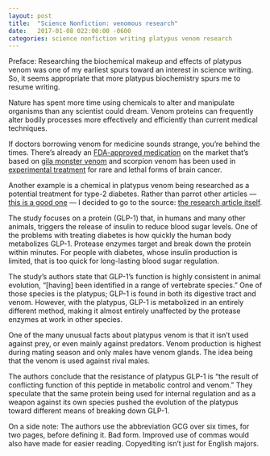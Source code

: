 ```yaml
---
layout: post
title:  "Science Nonfiction: venomous research"
date:   2017-01-08 022:00:00 -0600
categories: science nonfiction writing platypus venom research
---
```


Preface: Researching the biochemical makeup and effects of platypus venom was one of my earliest spurs toward an 
interest in science writing. So, it seems appropriate that more platypus biochemistry spurs me to resume writing.  

Nature has spent more time using chemicals to alter and manipulate organisms than any scientist could dream. 
Venom proteins can frequently alter bodily processes more effectively and efficiently than current medical techniques.  

If doctors borrowing venom for medicine sounds strange, you’re behind the times. There’s already an 
[FDA-approved medication][fda-gila] on the market that’s based on [gila monster venom][monster-meds] and 
scorpion venom has been used in [experimental treatment][scorpion-wins] for rare and lethal forms of brain cancer.  

Another example is a chemical in platypus venom being researched as a potential treatment for type-2 diabetes. 
Rather than parrot other articles — [this is a good one][good-one] — I decided to go to the source: 
[the research article itself][research-link].  

The study focuses on a protein (GLP-1) that, in humans and many other animals, triggers the release of insulin 
to reduce blood sugar levels. One of the problems with treating diabetes is how quickly the human body metabolizes GLP-1. 
Protease enzymes target and break down the protein within minutes. For people with diabetes, whose 
insulin production is limited, that is too quick for long-lasting blood sugar regulation.  

The study’s authors state that GLP-1’s function is highly consistent in animal evolution, 
“[having] been identified in a range of vertebrate species.” One of those species is the platypus; 
GLP-1 is found in both its digestive tract and venom. However, with the platypus, GLP-1 is metabolized 
in an entirely different method, making it almost entirely unaffected by the protease enzymes at work in other species. 

One of the many unusual facts about platypus venom is that it isn’t used against prey, or even mainly against predators. 
Venom production is highest during mating season and only males have venom glands. The idea being that 
the venom is used against rival males.  

The authors conclude that the resistance of platypus GLP-1 is “the result of conflicting function of 
this peptide in metabolic control and venom.” They speculate that the same protein being used for 
internal regulation and as a weapon against its own species pushed the evolution of the platypus 
toward different means of breaking down GLP-1.  

On a side note: The authors use the abbreviation GCG over six times, for two pages, before defining it. Bad form. 
Improved use of commas would also have made for easier reading. Copyediting isn’t just for English majors.



[fda-gila]: https://www.sciencedaily.com/releases/2007/07/070709175815.htm
[monster-meds]: http://www.thedailybeast.com/articles/2016/04/08/the-greatest-hope-for-diabetes-is-the-gila-monster-and-it-s-about-to-go-extinct.html
[scorpion-wins]: https://www.wired.com/2014/06/scorpion-venom/
[good-one]: https://www.adelaide.edu.au/news/news89522.html
[research-link]: http://www.nature.com/articles/srep37744
